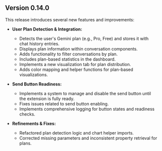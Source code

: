 ## Version 0.14.0

This release introduces several new features and improvements:

- **User Plan Detection & Integration:**

  - Detects the user's Gemini plan (e.g., Pro, Free) and stores it with chat history entries.
  - Displays plan information within conversation components.
  - Adds functionality to filter conversations by plan.
  - Includes plan-based statistics in the dashboard.
  - Implements a new visualization tab for plan distribution.
  - Adds color mapping and helper functions for plan-based visualizations.

- **Send Button Readiness:**

  - Implements a system to manage and disable the send button until the extension is fully ready.
  - Fixes issues related to send button enabling.
  - Implements comprehensive logging for button states and readiness checks.

- **Refinements & Fixes:**
  - Refactored plan detection logic and chart helper imports.
  - Corrected missing parameters and inconsistent property retrieval for plans.

